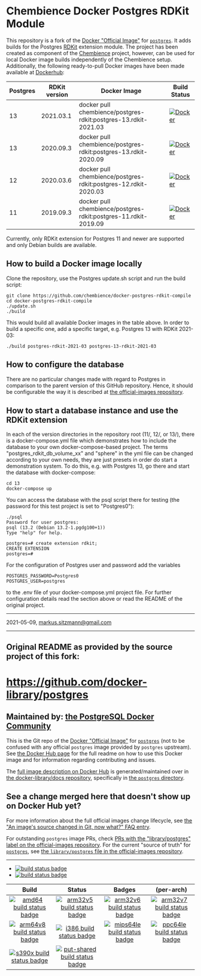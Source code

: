 # Chembience Docker Postgres RDKit Module 


This repository is a fork of the [Docker "Official Image"](https://github.com/docker-library/official-images#what-are-official-images) 
for [`postgres`](https://hub.docker.com/_/postgres/). It adds builds for the Postgres [RDKit](https://github.com/rdkit/rdkit) 
extension module. The project has been created as component of the [Chembience](https://github.com/chembience/chembience) 
project, however, can be used for local Docker image builds independently of the Chembience setup. Additionally, the following 
ready-to-pull Docker images have been made available at [Dockerhub](https://hub.docker.com/r/chembience/postgres-rdkit/tags?page=1&ordering=last_updated):

|  Postgres | RDKit version    | Docker Image                                                     | Build Status
|-----------|------------------|------------------------------------------------------------------|--------------
|  13       | 2021.03.1        |  docker pull chembience/postgres-rdkit:postgres-13.rdkit-2021.03 | [![Docker](https://github.com/chembience/docker-postgres-rdkit-compile/actions/workflows/docker-build-postgres13-rdkit-2021-03.yml/badge.svg)](https://github.com/chembience/docker-postgres-rdkit-compile/actions/workflows/docker-build-postgres13-rdkit-2021-03.yml)
|  13       | 2020.09.3        |  docker pull chembience/postgres-rdkit:postgres-13.rdkit-2020.09 | [![Docker](https://github.com/chembience/docker-postgres-rdkit-compile/actions/workflows/docker-build-postgres13-rdkit-2020-09.yml/badge.svg)](https://github.com/chembience/docker-postgres-rdkit-compile/actions/workflows/docker-build-postgres13-rdkit-2020-09.yml)
|  12       | 2020.03.6        |  docker pull chembience/postgres-rdkit:postgres-12.rdkit-2020.03 | [![Docker](https://github.com/chembience/docker-postgres-rdkit-compile/actions/workflows/docker-build-postgres12-rdkit-2020-03.yml/badge.svg)](https://github.com/chembience/docker-postgres-rdkit-compile/actions/workflows/docker-build-postgres12-rdkit-2020-03.yml)
|  11       | 2019.09.3        |  docker pull chembience/postgres-rdkit:postgres-11.rdkit-2019.09 | [![Docker](https://github.com/chembience/docker-postgres-rdkit-compile/actions/workflows/docker-build-postgres11-rdkit-2019-09.yml/badge.svg)](https://github.com/chembience/docker-postgres-rdkit-compile/actions/workflows/docker-build-postgres11-rdkit-2019-09.yml)

Currently, only RDKit extension for Postgres 11 and newer are supported and only Debian builds are available.

## How to build a Docker image locally

Clone the repository, use the Postgres update.sh script and run the build script:

```shell script
git clone https://github.com/chembience/docker-postgres-rdkit-compile
cd docker-postgres-rdkit-compile
./update.sh
./build
```
This would build all available Docker images in the table above. In order to build a specific one, add a specific 
target, e.g. Postgres 13 with RDKit 2021-03:
 ```shell script
./build postgres-rdkit-2021-03 postgres-13-rdkit-2021-03
```

## How to configure the database

There are no particular changes made with regard to Postgres in comparison to the parent version of this GitHub repository. 
Hence, it should be configurable the way it is described at [the official-images repository](https://hub.docker.com/_/postgres/).

## How to start a database instance and use the RDKit extension

In each of the version directories in the repository root (11/, 12/, or 13/), there is a docker-compose.yml file
which demonstrates how to include the database to your own docker-compose-based project. The 
terms "postgres_rdkit_db_volume_xx" and "sphere" in the yml file can be changed according to your own needs, they
are just presets in order do start a demonstration system. To do this, e.g. with Postgres 13, go there and
start the database with docker-compose:
```shell script
cd 13
docker-compose up 
```
You can access the database with the psql script there for testing (the password for this test project is set 
to "Postgres0"):
```
./psql
Password for user postgres: 
psql (13.2 (Debian 13.2-1.pgdg100+1))
Type "help" for help.

postgres=# create extension rdkit;
CREATE EXTENSION
postgres=# 
```
For the configuration of Postgres user and password add the variables
```
POSTGRES_PASSWORD=Postgres0
POSTGRES_USER=postgres
```

to the .env file of your docker-compose.yml project file. For further configuration details read the section above
or read the README of the original project.

-----

2021-05-09, markus.sitzmann@gmail.com

-----

## Original README as provided by the source project of this fork:


# https://github.com/docker-library/postgres

## Maintained by: [the PostgreSQL Docker Community](https://github.com/docker-library/postgres)

This is the Git repo of the [Docker "Official Image"](https://github.com/docker-library/official-images#what-are-official-images) for [`postgres`](https://hub.docker.com/_/postgres/) (not to be confused with any official `postgres` image provided by `postgres` upstream). See [the Docker Hub page](https://hub.docker.com/_/postgres/) for the full readme on how to use this Docker image and for information regarding contributing and issues.

The [full image description on Docker Hub](https://hub.docker.com/_/postgres/) is generated/maintained over in [the docker-library/docs repository](https://github.com/docker-library/docs), specifically in [the `postgres` directory](https://github.com/docker-library/docs/tree/master/postgres).

## See a change merged here that doesn't show up on Docker Hub yet?

For more information about the full official images change lifecycle, see [the "An image's source changed in Git, now what?" FAQ entry](https://github.com/docker-library/faq#an-images-source-changed-in-git-now-what).

For outstanding `postgres` image PRs, check [PRs with the "library/postgres" label on the official-images repository](https://github.com/docker-library/official-images/labels/library%2Fpostgres). For the current "source of truth" for [`postgres`](https://hub.docker.com/_/postgres/), see [the `library/postgres` file in the official-images repository](https://github.com/docker-library/official-images/blob/master/library/postgres).

---

-	[![build status badge](https://img.shields.io/github/workflow/status/docker-library/postgres/GitHub%20CI/master?label=GitHub%20CI)](https://github.com/docker-library/postgres/actions?query=workflow%3A%22GitHub+CI%22+branch%3Amaster)
-	[![build status badge](https://img.shields.io/jenkins/s/https/doi-janky.infosiftr.net/job/update.sh/job/postgres.svg?label=Automated%20update.sh)](https://doi-janky.infosiftr.net/job/update.sh/job/postgres/)

| Build | Status | Badges | (per-arch) |
|:-:|:-:|:-:|:-:|
| [![amd64 build status badge](https://img.shields.io/jenkins/s/https/doi-janky.infosiftr.net/job/multiarch/job/amd64/job/postgres.svg?label=amd64)](https://doi-janky.infosiftr.net/job/multiarch/job/amd64/job/postgres/) | [![arm32v5 build status badge](https://img.shields.io/jenkins/s/https/doi-janky.infosiftr.net/job/multiarch/job/arm32v5/job/postgres.svg?label=arm32v5)](https://doi-janky.infosiftr.net/job/multiarch/job/arm32v5/job/postgres/) | [![arm32v6 build status badge](https://img.shields.io/jenkins/s/https/doi-janky.infosiftr.net/job/multiarch/job/arm32v6/job/postgres.svg?label=arm32v6)](https://doi-janky.infosiftr.net/job/multiarch/job/arm32v6/job/postgres/) | [![arm32v7 build status badge](https://img.shields.io/jenkins/s/https/doi-janky.infosiftr.net/job/multiarch/job/arm32v7/job/postgres.svg?label=arm32v7)](https://doi-janky.infosiftr.net/job/multiarch/job/arm32v7/job/postgres/) |
| [![arm64v8 build status badge](https://img.shields.io/jenkins/s/https/doi-janky.infosiftr.net/job/multiarch/job/arm64v8/job/postgres.svg?label=arm64v8)](https://doi-janky.infosiftr.net/job/multiarch/job/arm64v8/job/postgres/) | [![i386 build status badge](https://img.shields.io/jenkins/s/https/doi-janky.infosiftr.net/job/multiarch/job/i386/job/postgres.svg?label=i386)](https://doi-janky.infosiftr.net/job/multiarch/job/i386/job/postgres/) | [![mips64le build status badge](https://img.shields.io/jenkins/s/https/doi-janky.infosiftr.net/job/multiarch/job/mips64le/job/postgres.svg?label=mips64le)](https://doi-janky.infosiftr.net/job/multiarch/job/mips64le/job/postgres/) | [![ppc64le build status badge](https://img.shields.io/jenkins/s/https/doi-janky.infosiftr.net/job/multiarch/job/ppc64le/job/postgres.svg?label=ppc64le)](https://doi-janky.infosiftr.net/job/multiarch/job/ppc64le/job/postgres/) |
| [![s390x build status badge](https://img.shields.io/jenkins/s/https/doi-janky.infosiftr.net/job/multiarch/job/s390x/job/postgres.svg?label=s390x)](https://doi-janky.infosiftr.net/job/multiarch/job/s390x/job/postgres/) | [![put-shared build status badge](https://img.shields.io/jenkins/s/https/doi-janky.infosiftr.net/job/put-shared/job/light/job/postgres.svg?label=put-shared)](https://doi-janky.infosiftr.net/job/put-shared/job/light/job/postgres/) |

<!-- THIS FILE IS GENERATED BY https://github.com/docker-library/docs/blob/master/generate-repo-stub-readme.sh -->
